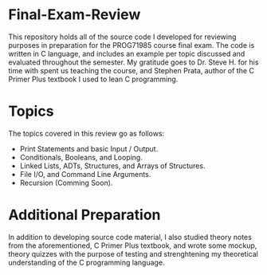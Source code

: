 # Final-Exam-Review

This repository holds all of the source code I developed for reviewing purposes in preparation for the PROG71985 course final exam. The code is written in C language,
and includes an example per topic discussed and evaluated throughout the semester. My gratitude goes to Dr. Steve H. for his time with spent us teaching the course, and Stephen
Prata, author of the C Primer Plus textbook I used to lean C programming.

# Topics

The topics covered in this review go as follows:
- Print Statements and basic Input / Output.
- Conditionals, Booleans, and Looping.
- Linked Lists, ADTs, Structures, and Arrays of Structures.
- File I/O, and Command Line Arguments.
- Recursion (Comming Soon).

# Additional Preparation

In addition to developing source code material, I also studied theory notes from the aforementioned, C Primer Plus textbook, and wrote some mockup, theory quizzes with
the purpose of testing and strenghtening my theoretical understanding of the C programming language.
